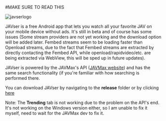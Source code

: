 #MAKE SURE TO READ THIS

![javserlogo](https://i.imgur.com/lD5FC3J.png)

JAVser is a free Android app that lets you watch all your favorite JAV on your mobile device without ads.
It's still in beta and of course has some issues (Some stream providers are not yet working and the download option will be added later. Fembed streams seem to be loading faster than Openload streams, due to the fact that Fembed streams are extracted by directly contacting the Fembed API, while openload/rapidvideo/etc. are being extracted via WebView, this will be sped up in future updates).

JAVser is powered by the JAVMax's API ([JAVMax website](https://www.javmax.co/en)) and has the same search functionality (if you're familiar with how searching is performed there.

You can download JAVser by navigating to the **release** folder or by clicking [here](https://github.com/gurobase/javser/raw/master/release/app-release.apk)

Note: The **Trending** tab is not working due to the problem on the API's end. It's not working on the Windows version either, so I am unable to fix it myself, need to wait for the JAVMax dev to fix it.
